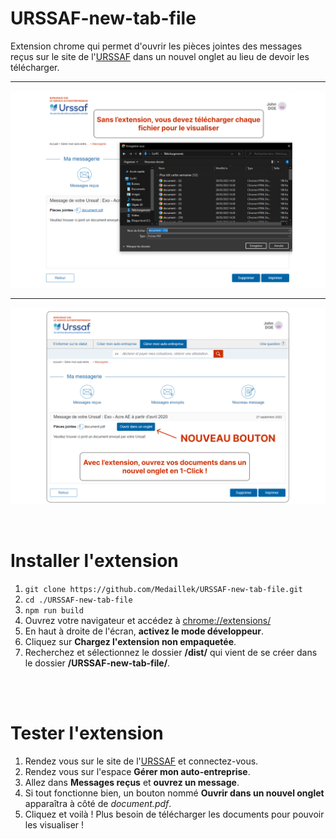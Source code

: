 # URSSAF-new-tab-file
Extension chrome qui permet d'ouvrir les pièces jointes des messages reçus sur le site de l'[URSSAF](https://www.autoentrepreneur.urssaf.fr "URSSAF") dans un nouvel onglet au lieu de devoir les télécharger.
***
![Sans l'extension](https://github.com/Medaillek/URSSAF-new-tab-file/blob/main/images/Image%201.png)
***
![Avec l'extension](https://github.com/Medaillek/URSSAF-new-tab-file/blob/main/images/Image%202.png)

<br>

# Installer l'extension

1. `git clone https://github.com/Medaillek/URSSAF-new-tab-file.git`
2. `cd ./URSSAF-new-tab-file`
3. `npm run build`
4. Ouvrez votre navigateur et accédez à [chrome://extensions/](chrome://extensions/)
5. En haut à droite de l'écran, **activez le mode développeur**.
6. Cliquez sur **Chargez l'extension non empaquetée**.
7. Recherchez et sélectionnez le dossier **/dist/** qui vient de se créer dans le dossier **/URSSAF-new-tab-file/**.
<br>
<br>

# Tester l'extension
1. Rendez vous sur le site de l'[URSSAF](https://www.autoentrepreneur.urssaf.fr/) et connectez-vous.
2. Rendez vous sur l'espace **Gérer mon auto-entreprise**.
3. Allez dans **Messages reçus** et **ouvrez un message**.
4. Si tout fonctionne bien, un bouton nommé **Ouvrir dans un nouvel onglet** apparaîtra à côté de *document.pdf*.
5. Cliquez et voilà ! Plus besoin de télécharger les documents pour pouvoir les visualiser !
